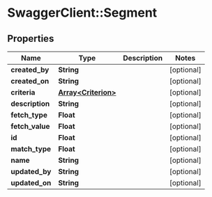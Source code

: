# SwaggerClient::Segment

## Properties
Name | Type | Description | Notes
------------ | ------------- | ------------- | -------------
**created_by** | **String** |  | [optional] 
**created_on** | **String** |  | [optional] 
**criteria** | [**Array&lt;Criterion&gt;**](Criterion.md) |  | [optional] 
**description** | **String** |  | [optional] 
**fetch_type** | **Float** |  | [optional] 
**fetch_value** | **Float** |  | [optional] 
**id** | **Float** |  | [optional] 
**match_type** | **Float** |  | [optional] 
**name** | **String** |  | [optional] 
**updated_by** | **String** |  | [optional] 
**updated_on** | **String** |  | [optional] 


